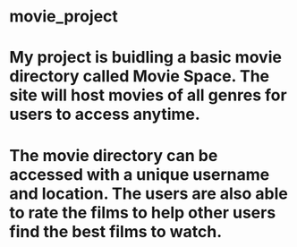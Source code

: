# movie_project
# My project is buidling a basic movie directory called Movie Space. The site will host movies of all genres for users to access anytime.
# The movie directory can be accessed with a unique username and location. The users are also able to rate the films to help other users find the best films to watch.  
